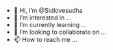 - 👋 Hi, I’m @Sidlovesudha
- 👀 I’m interested in ...
- 🌱 I’m currently learning ...
- 💞️ I’m looking to collaborate on ...
- 📫 How to reach me ...

<!---
Sidlovesudha/Sidlovesudha is a ✨ special ✨ repository because its `README.md` (this file) appears on your GitHub profile.
You can click the Preview link to take a look at your changes.
--->
